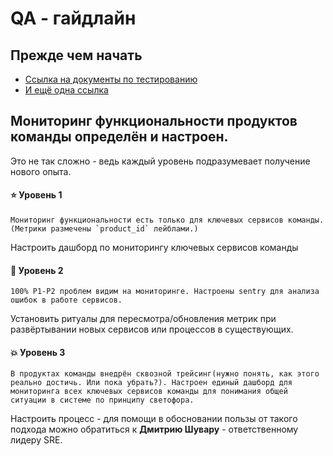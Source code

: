 # QA - гайдлайн

## Прежде чем начать

- [Ссылка на документы по тестированию](../concepts/pod-disruption-budget.md)
- [И ещё одна ссылка](https://kubernetes.io/docs/tasks/run-application/configure-pdb/)

## Мониторинг функциональности продуктов команды определён и настроен.	

Это не так сложно - ведь каждый уровень подразумевает получение нового опыта.

#### :star: Уровень 1 
  ```Мониторинг функциональности есть только для ключевых сервисов команды. (Метрики размечены `product_id` лейблами.)```
  
  Настроить дашборд по мониторингу ключевых сервисов команды

#### :star2: Уровень 2
  ```100% P1-P2 проблем видим на мониторинге. Настроены sentry для анализа ошибок в работе сервисов.```
  
 Установить ритуалы для пересмотра/обновления метрик при развёртывании новых сервисов или процессов в существующих.

#### :boom: Уровень 3
  ```В продуктах команды внедрён сквозной трейсинг(нужно понять, как этого реально достичь. Или пока убрать?). Настроен единый дашборд для мониторинга всех ключевых сервисов команды для понимания общей ситуации в системе по принципу светофора.```
  
 Настроить процесс - для помощи в обосновании пользы от такого подхода можно обратиться к **Дмитрию Шувару** - ответственному лидеру SRE.
